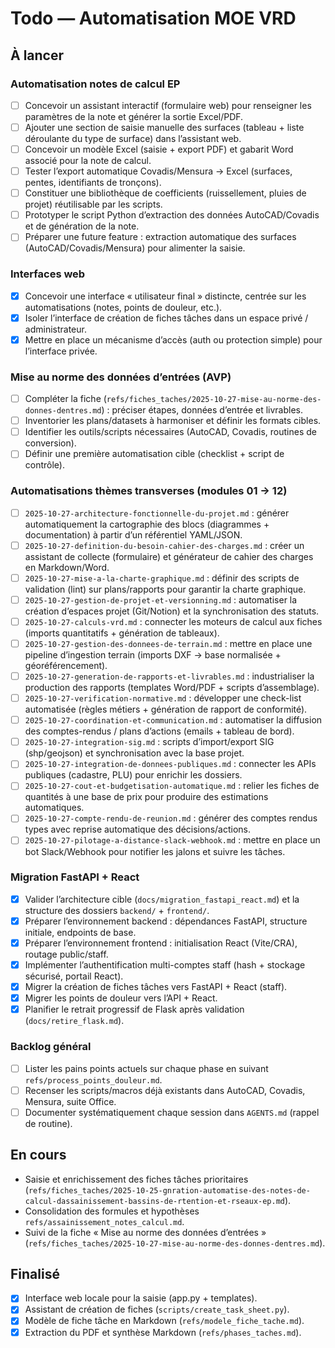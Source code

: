 # Todo — Automatisation MOE VRD

## À lancer

### Automatisation notes de calcul EP

- [ ] Concevoir un assistant interactif (formulaire web) pour renseigner les paramètres de la note et générer la sortie Excel/PDF.
- [ ] Ajouter une section de saisie manuelle des surfaces (tableau + liste déroulante du type de surface) dans l’assistant web.
- [ ] Concevoir un modèle Excel (saisie + export PDF) et gabarit Word associé pour la note de calcul.
- [ ] Tester l’export automatique Covadis/Mensura → Excel (surfaces, pentes, identifiants de tronçons).
- [ ] Constituer une bibliothèque de coefficients (ruissellement, pluies de projet) réutilisable par les scripts.
- [ ] Prototyper le script Python d’extraction des données AutoCAD/Covadis et de génération de la note.
- [ ] Préparer une future feature : extraction automatique des surfaces (AutoCAD/Covadis/Mensura) pour alimenter la saisie.

### Interfaces web

- [x] Concevoir une interface « utilisateur final » distincte, centrée sur les automatisations (notes, points de douleur, etc.).
- [x] Isoler l’interface de création de fiches tâches dans un espace privé / administrateur.
- [x] Mettre en place un mécanisme d’accès (auth ou protection simple) pour l’interface privée.

### Mise au norme des données d’entrées (AVP)

- [ ] Compléter la fiche (`refs/fiches_taches/2025-10-27-mise-au-norme-des-donnes-dentres.md`) : préciser étapes, données d’entrée et livrables.
- [ ] Inventorier les plans/datasets à harmoniser et définir les formats cibles.
- [ ] Identifier les outils/scripts nécessaires (AutoCAD, Covadis, routines de conversion).
- [ ] Définir une première automatisation cible (checklist + script de contrôle).

### Automatisations thèmes transverses (modules 01 → 12)

- [ ] `2025-10-27-architecture-fonctionnelle-du-projet.md` : générer automatiquement la cartographie des blocs (diagrammes + documentation) à partir d’un référentiel YAML/JSON.
- [ ] `2025-10-27-definition-du-besoin-cahier-des-charges.md` : créer un assistant de collecte (formulaire) et générateur de cahier des charges en Markdown/Word.
- [ ] `2025-10-27-mise-a-la-charte-graphique.md` : définir des scripts de validation (lint) sur plans/rapports pour garantir la charte graphique.
- [ ] `2025-10-27-gestion-de-projet-et-versionning.md` : automatiser la création d’espaces projet (Git/Notion) et la synchronisation des statuts.
- [ ] `2025-10-27-calculs-vrd.md` : connecter les moteurs de calcul aux fiches (imports quantitatifs + génération de tableaux).
- [ ] `2025-10-27-gestion-des-donnees-de-terrain.md` : mettre en place une pipeline d’ingestion terrain (imports DXF → base normalisée + géoréférencement).
- [ ] `2025-10-27-generation-de-rapports-et-livrables.md` : industrialiser la production des rapports (templates Word/PDF + scripts d’assemblage).
- [ ] `2025-10-27-verification-normative.md` : développer une check-list automatisée (règles métiers + génération de rapport de conformité).
- [ ] `2025-10-27-coordination-et-communication.md` : automatiser la diffusion des comptes-rendus / plans d’actions (emails + tableau de bord).
- [ ] `2025-10-27-integration-sig.md` : scripts d’import/export SIG (shp/geojson) et synchronisation avec la base projet.
- [ ] `2025-10-27-integration-de-donnees-publiques.md` : connecter les APIs publiques (cadastre, PLU) pour enrichir les dossiers.
- [ ] `2025-10-27-cout-et-budgetisation-automatique.md` : relier les fiches de quantités à une base de prix pour produire des estimations automatiques.
- [ ] `2025-10-27-compte-rendu-de-reunion.md` : générer des comptes rendus types avec reprise automatique des décisions/actions.
- [ ] `2025-10-27-pilotage-a-distance-slack-webhook.md` : mettre en place un bot Slack/Webhook pour notifier les jalons et suivre les tâches.

### Migration FastAPI + React

- [x] Valider l’architecture cible (`docs/migration_fastapi_react.md`) et la structure des dossiers `backend/` + `frontend/`.
- [x] Préparer l’environnement backend : dépendances FastAPI, structure initiale, endpoints de base.
- [x] Préparer l’environnement frontend : initialisation React (Vite/CRA), routage public/staff.
- [x] Implémenter l’authentification multi-comptes staff (hash + stockage sécurisé, portail React).
- [x] Migrer la création de fiches tâches vers FastAPI + React (staff).
- [x] Migrer les points de douleur vers l’API + React.
- [x] Planifier le retrait progressif de Flask après validation (`docs/retire_flask.md`).

### Backlog général

- [ ] Lister les pains points actuels sur chaque phase en suivant `refs/process_points_douleur.md`.
- [ ] Recenser les scripts/macros déjà existants dans AutoCAD, Covadis, Mensura, suite Office.
- [ ] Documenter systématiquement chaque session dans `AGENTS.md` (rappel de routine).

## En cours

- Saisie et enrichissement des fiches tâches prioritaires (`refs/fiches_taches/2025-10-25-gnration-automatise-des-notes-de-calcul-dassainissement-bassins-de-rtention-et-rseaux-ep.md`).
- Consolidation des formules et hypothèses `refs/assainissement_notes_calcul.md`.
- Suivi de la fiche « Mise au norme des données d’entrées » (`refs/fiches_taches/2025-10-27-mise-au-norme-des-donnes-dentres.md`).


## Finalisé

- [x] Interface web locale pour la saisie (app.py + templates).
- [x] Assistant de création de fiches (`scripts/create_task_sheet.py`).
- [x] Modèle de fiche tâche en Markdown (`refs/modele_fiche_tache.md`).
- [x] Extraction du PDF et synthèse Markdown (`refs/phases_taches.md`).
